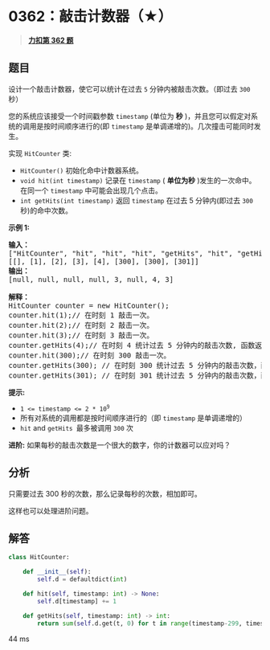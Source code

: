 # 0362：敲击计数器（★）


> <u>**[力扣第 362 题](https://leetcode.cn/problems/design-hit-counter/)**</u>

## 题目

<p>设计一个敲击计数器，使它可以统计在过去 <code>5</code> 分钟内被敲击次数。（即过去 <code>300</code> 秒）</p>

<p>您的系统应该接受一个时间戳参数 <code>timestamp</code> (单位为 <strong>秒</strong> )，并且您可以假定对系统的调用是按时间顺序进行的(即 <code>timestamp</code> 是单调递增的)。几次撞击可能同时发生。</p>

<p>实现 <code>HitCounter</code> 类:</p>

<ul>
<li><code>HitCounter()</code> 初始化命中计数器系统。</li>
<li><code>void hit(int timestamp)</code> 记录在 <code>timestamp</code> ( <strong>单位为秒</strong> )发生的一次命中。在同一个 <code>timestamp</code> 中可能会出现几个点击。</li>
<li><code>int getHits(int timestamp)</code> 返回 <code>timestamp</code> 在过去 5 分钟内(即过去 <code>300</code> 秒)的命中次数。</li>
</ul>



<p><strong>示例 1:</strong></p>

<pre>
<strong>输入：</strong>
["HitCounter", "hit", "hit", "hit", "getHits", "hit", "getHits", "getHits"]
[[], [1], [2], [3], [4], [300], [300], [301]]
<strong>输出：</strong>
[null, null, null, null, 3, null, 4, 3]

<strong>解释：</strong>
HitCounter counter = new HitCounter();
counter.hit(1);// 在时刻 1 敲击一次。
counter.hit(2);// 在时刻 2 敲击一次。
counter.hit(3);// 在时刻 3 敲击一次。
counter.getHits(4);// 在时刻 4 统计过去 5 分钟内的敲击次数, 函数返回 3 。
counter.hit(300);// 在时刻 300 敲击一次。
counter.getHits(300); // 在时刻 300 统计过去 5 分钟内的敲击次数，函数返回 4 。
counter.getHits(301); // 在时刻 301 统计过去 5 分钟内的敲击次数，函数返回 3 。
</pre>



<p><strong>提示:</strong></p>

<ul>
<li><code>1 &lt;= timestamp &lt;= 2 * 10<sup>9</sup></code></li>
<li>所有对系统的调用都是按时间顺序进行的（即 <code>timestamp</code> 是单调递增的）</li>
<li><code>hit</code> and <code>getHits </code>最多被调用 <code>300</code> 次</li>
</ul>



<p><strong>进阶:</strong> 如果每秒的敲击次数是一个很大的数字，你的计数器可以应对吗？</p>


## 分析

只需要过去 300 秒的次数，那么记录每秒的次数，相加即可。

这样也可以处理进阶问题。


## 解答

```python
class HitCounter:

    def __init__(self):
        self.d = defaultdict(int)

    def hit(self, timestamp: int) -> None:
        self.d[timestamp] += 1

    def getHits(self, timestamp: int) -> int:
        return sum(self.d.get(t, 0) for t in range(timestamp-299, timestamp+1))
```
44 ms

